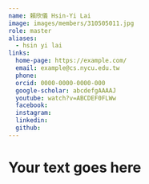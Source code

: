 ```yaml
---
name: 賴欣儀 Hsin-Yi Lai 
image: images/members/310505011.jpg 
role: master
aliases:
  - hsin yi lai
links:
  home-page: https://example.com/
  email: example@cs.nycu.edu.tw
  phone: 
  orcid: 0000-0000-0000-000
  google-scholar: abcdefgAAAAJ
  youtube: watch?v=ABCDEF0FLWw
  facebook:
  instagram:
  linkedin:
  github:
---
```

# Your text goes here

